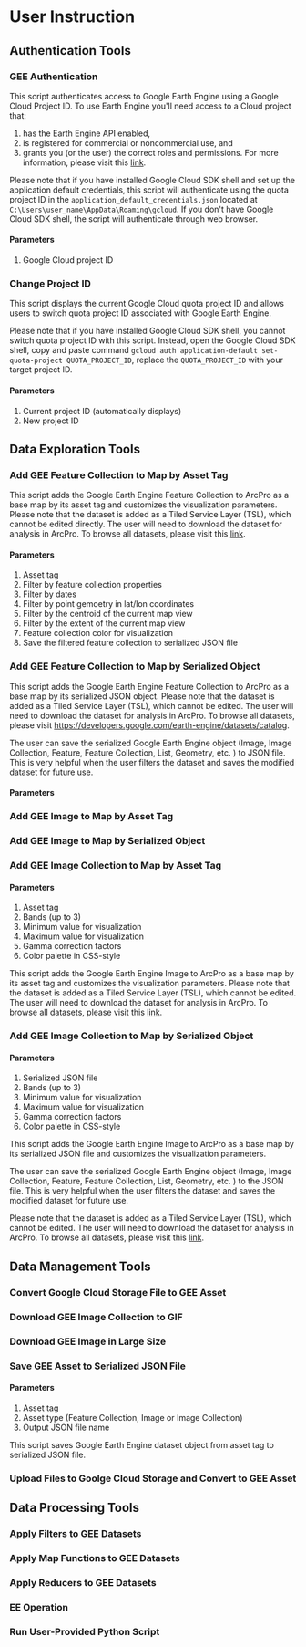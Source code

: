 # User Instruction

## Authentication Tools

### GEE Authentication

This script authenticates access to Google Earth Engine using a Google Cloud Project ID. To use Earth Engine you'll need access to a Cloud project that:
1.	has the Earth Engine API enabled,
2.	is registered for commercial or noncommercial use, and
3.	grants you (or the user) the correct roles and permissions.
For more information, please visit this [link](https://developers.google.com/earth-engine/guides/access). 

Please note that if you have installed Google Cloud SDK shell and set up the application default credentials, this script will authenticate using the quota project ID in the `application_default_credentials.json` located at `C:\Users\user_name\AppData\Roaming\gcloud`. If you don't have Google Cloud SDK shell, the script will authenticate through web browser. 

#### Parameters
 1. Google Cloud project ID

  

### Change Project ID 

This script displays the current Google Cloud quota project ID and allows users to switch quota project ID associated with Google Earth Engine.

Please note that if you have installed Google Cloud SDK shell, you cannot switch quota project ID with this script. Instead, open the Google Cloud SDK shell, copy and paste command `gcloud auth application-default set-quota-project QUOTA_PROJECT_ID`, replace the `QUOTA_PROJECT_ID` with your target project ID.

#### Parameters
 1. Current project ID (automatically displays)
 2. New project ID

  


## Data Exploration Tools 

### Add GEE Feature Collection to Map by Asset Tag

This script adds the Google Earth Engine Feature Collection to ArcPro as a base map by its asset tag and customizes the visualization parameters. Please note that the dataset is added as a Tiled Service Layer (TSL), which cannot be edited directly. The user will need to download the dataset for analysis in ArcPro. To browse all datasets, please visit this [link](https://developers.google.com/earth-engine/datasets/catalog).

#### Parameters 
 1. Asset tag
 2. Filter by feature collection properties
 3. Filter by dates
 4. Filter by point gemoetry in lat/lon coordinates
 5. Filter by the centroid of the current map view
 6. Filter by the extent of the current map view 
 7. Feature collection color for visualization
 8. Save the filtered feature collection to serialized JSON file


### Add GEE Feature Collection to Map by Serialized Object 

This script adds the Google Earth Engine Feature Collection to ArcPro as a base map by its serialized JSON object. Please note that the dataset is added as a Tiled Service Layer (TSL), which cannot be edited. The user will need to download the dataset for analysis in ArcPro. To browse all datasets, please visit https://developers.google.com/earth-engine/datasets/catalog.

The user can save the serialized Google Earth Engine object (Image, Image Collection, Feature, Feature Collection, List, Geometry, etc. ) to JSON file. This is very helpful when the user filters the dataset and saves the modified dataset for future use. 

#### Parameters




### Add GEE Image to Map by Asset Tag
### Add GEE Image to Map by Serialized Object
### Add GEE Image Collection to Map by Asset Tag

#### Parameters 
 1. Asset tag
 2. Bands (up to 3)
 3. Minimum value for visualization
 4. Maximum value for visualization
 5. Gamma correction factors
 6. Color palette in CSS-style

This script adds the Google Earth Engine Image to ArcPro as a base map by its asset tag and customizes the visualization parameters. Please note that the dataset is added as a Tiled Service Layer (TSL), which cannot be edited. The user will need to download the dataset for analysis in ArcPro. To browse all datasets, please visit this [link](https://developers.google.com/earth-engine/datasets/catalog).


### Add GEE Image Collection to Map by Serialized Object

#### Parameters 
 1. Serialized JSON file
 2. Bands (up to 3)
 3. Minimum value for visualization
 4. Maximum value for visualization
 5. Gamma correction factors
 6. Color palette in CSS-style

This script adds the Google Earth Engine Image to ArcPro as a base map by its serialized JSON file and customizes the visualization parameters. 

The user can save the serialized Google Earth Engine object (Image, Image Collection, Feature, Feature Collection, List, Geometry, etc. ) to the JSON file. This is very helpful when the user filters the dataset and saves the modified dataset for future use. 

Please note that the dataset is added as a Tiled Service Layer (TSL), which cannot be edited. The user will need to download the dataset for analysis in ArcPro. To browse all datasets, please visit this [link](https://developers.google.com/earth-engine/datasets/catalog).


## Data Management Tools

### Convert Google Cloud Storage File to GEE Asset
### Download GEE Image Collection to GIF
### Download GEE Image in Large Size
### Save GEE Asset to Serialized JSON File
#### Parameters
 1. Asset tag
 2. Asset type (Feature Collection, Image or Image Collection)
 3. Output JSON file name

This script saves Google Earth Engine dataset object from asset tag to serialized JSON file. 

### Upload Files to Goolge Cloud Storage and Convert to GEE Asset

## Data Processing Tools

### Apply Filters to GEE Datasets
### Apply Map Functions to GEE Datasets
### Apply Reducers to GEE Datasets
### EE Operation
### Run User-Provided Python Script